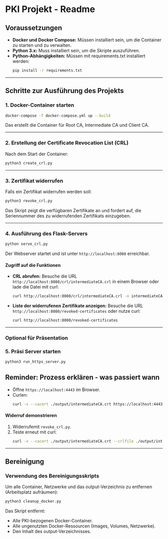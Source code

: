 # PKI Projekt - Readme

## Voraussetzungen

- **Docker und Docker Compose:** Müssen installiert sein, um die Container zu starten und zu verwalten.
- **Python 3.x:** Muss installiert sein, um die Skripte auszuführen.
- **Python-Abhängigkeiten:** Müssen mit requirements.txt installiert werden:
  ```bash
  pip install -r requirements.txt
  ```

---

## Schritte zur Ausführung des Projekts

### 1. Docker-Container starten
```bash
docker-compose -f docker-compose.yml up --build
```
Das erstellt die Container für Root CA, Intermediate CA und Client CA.

---

### 2. Erstellung der Certificate Revocation List (CRL)
Nach dem Start der Container:
```bash
python3 create_crl.py
```

---

### 3. Zertifikat widerrufen
Falls ein Zertifikat widerrufen werden soll:
```bash
python3 revoke_crl.py
```
Das Skript zeigt die verfügbaren Zertifikate an und fordert auf, die Seriennummer des zu widerrufenden Zertifikats einzugeben.

---

### 4. Ausführung des Flask-Servers
```bash
python serve_crl.py
```
Der Webserver startet und ist unter `http://localhost:8080` erreichbar.

#### Zugriff auf die Funktionen
- **CRL abrufen:**
  Besuche die URL `http://localhost:8080/crl/intermediateCA.crl` in einem Browser oder lade die Datei mit curl:
  ```bash
  curl http://localhost:8080/crl/intermediateCA.crl -o intermediateCA.crl
  ```
- **Liste der widerrufenen Zertifikate anzeigen:**
  Besuche die URL `http://localhost:8080/revoked-certificates` oder nutze curl:
  ```bash
  curl http://localhost:8080/revoked-certificates
  ```
---

### Optional für Präsentation
### 5. Präsi Server starten
```bash
python3 run_https_server.py
```
## Reminder: Prozess erklären - was passiert wann
- Öffne `https://localhost:4443` im Browser.
- Curlen:
  ```bash
  curl -v --cacert ./output/intermediateCA.crt https://localhost:4443
  ```

#### Widerruf demonstrieren
1. Widerrufemit `revoke_crl.py`.
3. Teste erneut mit curl:
   ```bash
   curl -v --cacert ./output/intermediateCA.crt --crlfile ./output/intermediateCA.crl https://localhost:4443
   ```

---

## Bereinigung

### Verwendung des Bereinigungsskripts
Um alle Container, Netzwerke und das output-Verzeichnis zu entfernen (Arbeitsplatz aufräumen):
```bash
python3 cleanup_docker.py
```
Das Skript entfernt:
- Alle PKI-bezogenen Docker-Container.
- Alle ungenutzten Docker-Ressourcen (Images, Volumes, Netzwerke).
- Den Inhalt des output-Verzeichnisses.
